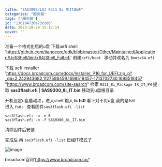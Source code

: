 ```yaml
---
title: "SAS3008/LSI 9311 8i 刷IT直通"
categories: "服务器"
tags: ['服务器']
id: "130104726a73cc86"
date: 2023-10-29 15:12:14
cover: ""
---
```


准备一个格式化后的u盘
下载uefi shell 'https://github.com/tianocore/edk/blob/master/Other/Maintained/Application/UefiShell/bin/x64/Shell_Full.efi'
创建```/efi/boot ```  移动并改名为 ```Bootx64.efi```

下载 uefi installer 
'https://docs.broadcom.com/docs/Installer_P16_for_UEFI.zip_p?_ga=2.242943682.1127586459.1698518457-1713702730.1698518457'
"https://www.broadcom.com/site-search" 检索 ```9311_8i_Package IR_IT_FW```
提取 **sas3flash.efi** | **SAS9300_8i_IT.bin**  移动到u盘根目录


开机设定u盘启动项，进入shell 输入 **ls fs0** 看下对不对u盘 我的是fs6   
进入 ```fs6: ``` 
查看固件```sas3flash.efi -list``` 
```
sas3flash.efi -o -e 6
sas3flash.efi -o -f SAS9300_8i_IT.bin
```
清除固件后安装


完成后 再 ```sas3flash.efi -list``` 已经IT模式了 

![image](https://jsd.cdn.zzko.cn/gh/heshuiiii/blog_pics@master/20231029/image.6gojo91i1pw0.webp)

broadcom官网'https://www.broadcom.cn/'